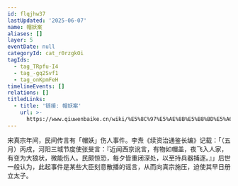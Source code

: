 ```yaml
---
id: flqjhw37
lastUpdated: '2025-06-07'
name: 帽妖案
aliases: []
layer: 5
eventDate: null
categoryId: cat_r0rzgkOi
tagIds:
  - tag_TRpfu-I4
  - tag_-gq2Svf1
  - tag_onKpmFeH
timelineEvents: []
relations: []
titledLinks:
  - title: '链接: 帽妖案'
    url: >-
      https://www.qiuwenbaike.cn/wiki/%E5%8C%97%E5%AE%8B%E5%B8%BD%E5%A6%96%E6%A1%88
---
```

宋真宗年间，民间传言有「帽妖」伤人事件。李焘《续资治通鉴长编》记载：「（五月）丙戌，河阳三城节度使张旻言：『近闻西京讹言，有物如帽盖，夜飞入人家，有变为大狼状，微能伤人。民颇惊恐，每夕皆重闭深处，以至持兵器捕逐。』」后世一般认为，此起事件是某些大臣刻意散播的谣言，从而向真宗施压，迫使其早日册立太子。
